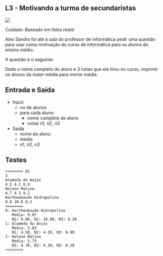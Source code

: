 ## L3 - Motivando a turma de secundaristas


![](https://raw.githubusercontent.com/qxcodefup/moodle/master/base/184/__capa.jpg)

Cuidado: Baseado em fatos reais!

Alex Sandro foi até a sala do professor de informática pedir uma questão para usar como motivação do curso de informática para os alunos do ensino médio.

A questão é o seguinte:

Dado o nome completo do aluno e 3 notas que ele tirou no curso, imprimir os alunos da maior média para menor média.

## Entrada e Saída
- Input:
    - no de alunos
    - para cada aluno:
        - nome completo do aluno
        - notas n1, n2, n3
- Saída
    - nome do aluno
    - media
    - n1, n2, n3

## Testes

```
>>>>>>>> 01
3
Alameda do Anjos
4.5 4.1 8.9
Heleno Malino
4.7 4.3 8.2
Hartheobaudo Hidropolino
9.0 10.0 8.2
========
0: Hartheobaudo Hidropolino
   Media: 9.07
   N1: 9.00, N2: 10.00, N3: 8.20
1: Alameda do Anjos
   Media: 5.83
   N1: 4.50, N2: 4.10, N3: 8.90
2: Heleno Malino
   Media: 5.73
   N1: 4.70, N2: 4.30, N3: 8.20
<<<<<<<<

```
